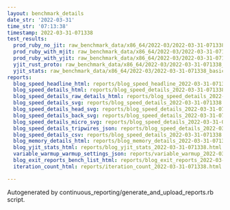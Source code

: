 ```yaml
---
layout: benchmark_details
date_str: '2022-03-31'
time_str: '07:13:38'
timestamp: 2022-03-31-071338
test_results:
  prod_ruby_no_jit: raw_benchmark_data/x86_64/2022-03/2022-03-31-071338_basic_benchmark_prod_ruby_no_jit.json
  prod_ruby_with_mjit: raw_benchmark_data/x86_64/2022-03/2022-03-31-071338_basic_benchmark_prod_ruby_with_mjit.json
  prod_ruby_with_yjit: raw_benchmark_data/x86_64/2022-03/2022-03-31-071338_basic_benchmark_prod_ruby_with_yjit.json
  yjit_rust_proto: raw_benchmark_data/x86_64/2022-03/2022-03-31-071338_basic_benchmark_yjit_rust_proto.json
  yjit_stats: raw_benchmark_data/x86_64/2022-03/2022-03-31-071338_basic_benchmark_yjit_stats.json
reports:
  blog_speed_headline_html: reports/blog_speed_headline_2022-03-31-071338.html
  blog_speed_details_html: reports/blog_speed_details_2022-03-31-071338.html
  blog_speed_details_raw_details_html: reports/blog_speed_details_2022-03-31-071338.raw_details.html
  blog_speed_details_svg: reports/blog_speed_details_2022-03-31-071338.svg
  blog_speed_details_head_svg: reports/blog_speed_details_2022-03-31-071338.head.svg
  blog_speed_details_back_svg: reports/blog_speed_details_2022-03-31-071338.back.svg
  blog_speed_details_micro_svg: reports/blog_speed_details_2022-03-31-071338.micro.svg
  blog_speed_details_tripwires_json: reports/blog_speed_details_2022-03-31-071338.tripwires.json
  blog_speed_details_csv: reports/blog_speed_details_2022-03-31-071338.csv
  blog_memory_details_html: reports/blog_memory_details_2022-03-31-071338.html
  blog_yjit_stats_html: reports/blog_yjit_stats_2022-03-31-071338.html
  variable_warmup_warmup_settings_json: reports/variable_warmup_2022-03-31-071338.warmup_settings.json
  blog_exit_reports_bench_list_html: reports/blog_exit_reports_2022-03-31-071338.bench_list.html
  iteration_count_html: reports/iteration_count_2022-03-31-071338.html

---
```

Autogenerated by continuous_reporting/generate_and_upload_reports.rb script.
